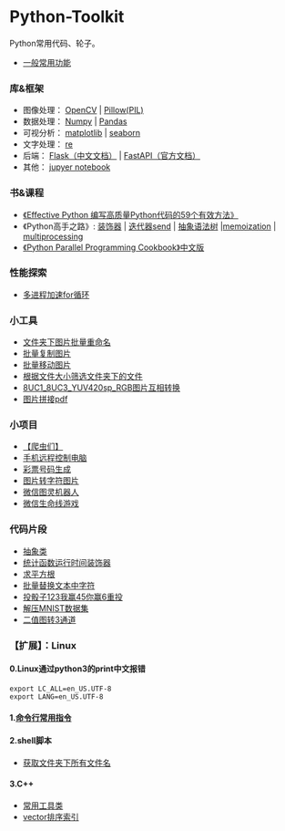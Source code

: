 # Python-Toolkit

Python常用代码、轮子。

* [一般常用功能](./useful)


### 库&框架
* 图像处理： [OpenCV](./tools/OpenCV) | [Pillow(PIL)](https://www.osgeo.cn/pillow/)
* 数据处理： [Numpy](./tools/numpy) | [Pandas](./tools/pandas)
* 可视分析： [matplotlib](./tools/matplotlib) | [seaborn](./tools/seaborn)
* 文字处理： [re](./tools/re)
* 后端： [Flask（中文文档）](https://dormousehole.readthedocs.io/) | [FastAPI（官方文档）](https://fastapi.tiangolo.com/)
* 其他：     [jupyer notebook](./tools/jupyter)

### 书&课程
* [《Effective Python 编写高质量Python代码的59个有效方法》](/Books-Classes/Effective-Python)
* 《Python高手之路》:  [装饰器](./Books-Classes/PythonHackersGuide/learn_decorator.ipynb) | [迭代器send](./Books-Classes/PythonHackersGuide/learn_generator_send.py) | [抽象语法树](./Books-Classes/PythonHackersGuide/ast.py) |[memoization](https://blog.csdn.net/feeltouch/article/details/45072725) | [multiprocessing](https://blog.csdn.net/cityzenoldwang/article/details/78584175)
* [《Python Parallel Programming Cookbook》中文版](https://github.com/laixintao/python-parallel-programming-cookbook-cn)

### 性能探索
* [多进程加速for循环](./speed/multiprocessing_for.py)

### 小工具
* [文件夹下图片批量重命名](./tools/mine/rename.py)
* [批量复制图片](./tools/mine/copyImg.py)
* [批量移动图片](./tools/mine/moveImg.py)
* [根据文件大小筛选文件夹下的文件](./tools/mine/filterSize.py)
* [8UC1_8UC3_YUV420sp_RGB图片互相转换](./tools/OpenCV/imgTransfer.py)
* [图片拼接pdf](./tools/mine/img_to_pdf.py)

### 小项目
* [【爬虫们】](/Project/crawler) 
* [手机远程控制电脑](/Project/Remote-Control-Computer) 
* [彩票号码生成](/Project/CaiPiao)
* [图片转字符图片](/Project/pic2charpic)
* [微信图灵机器人](/Project/wechatRobot)
* [微信生命线游戏](/Project/Lifeline)

### 代码片段
* [抽象类](/CodePiece/abstract.py)
* [统计函数运行时间装饰器](/CodePiece/timecost.py)
* [求平方根](/CodePiece/squareroot.py)
* [批量替换文本中字符](/CodePiece/%E6%89%B9%E9%87%8F%E6%9B%BF%E6%8D%A2%E6%96%87%E6%9C%AC%E4%B8%AD%E7%9A%84%E5%AD%97%E7%AC%A6.py)
* [投骰子123我赢45你赢6重投](/CodePiece/投骰子123我赢45你赢.py)
* [解压MNIST数据集](/CodePiece/unzip_MNIST.py)
* [二值图转3通道](/CodePiece/gray2rgb.py)


### 【扩展】：Linux

#### 0.Linux通过python3的print中文报错
```shell
export LC_ALL=en_US.UTF-8
export LANG=en_US.UTF-8
```

#### 1.[命令行常用指令](./linux/)

#### 2.shell脚本
* [获取文件夹下所有文件名](./linux/shell/getAllName.sh)

#### 3.C++
* [常用工具类](././CodePiece/cpp/fire_utils.h)
* [vector排序索引](./CodePiece/cpp/sort_index.cpp)

